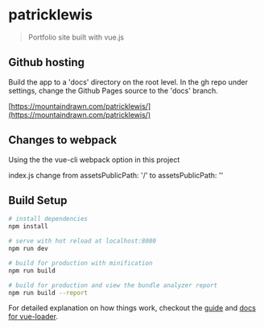 # patricklewis

> Portfolio site built with vue.js

## Github hosting

Build the app to a 'docs' directory on the root level. In the gh repo under settings, change the Github Pages source to the 'docs' branch.

[https://mountaindrawn.com/patricklewis/](https://mountaindrawn.com/patricklewis/)

## Changes to webpack

Using the the vue-cli webpack option in this project

index.js change from assetsPublicPath: '/' to assetsPublicPath: ''

## Build Setup

``` bash
# install dependencies
npm install

# serve with hot reload at localhost:8080
npm run dev

# build for production with minification
npm run build

# build for production and view the bundle analyzer report
npm run build --report
```

For detailed explanation on how things work, checkout the [guide](http://vuejs-templates.github.io/webpack/) and [docs for vue-loader](http://vuejs.github.io/vue-loader).
